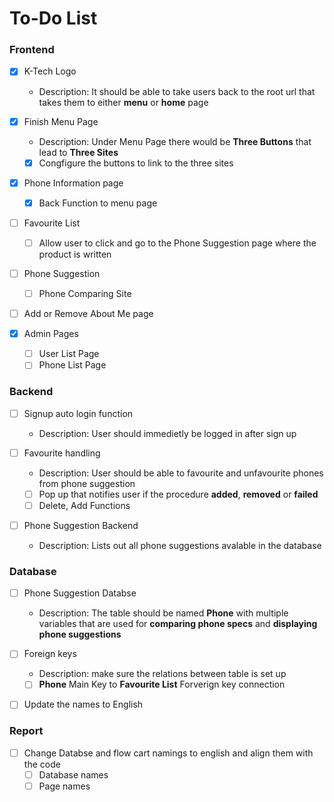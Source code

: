 # To-Do List


### Frontend
- [x] K-Tech Logo 
    - Description: It should be able to take users back to the root url that takes them to either **menu** or **home** page

- [x] Finish Menu Page
    - Description: Under Menu Page there would be **Three Buttons** that lead to **Three Sites**
    - [x] Congfigure the buttons to link to the three sites

- [x] Phone Information page
    - [x] Back Function to menu page

- [ ] Favourite List
    - [ ] Allow user to click and go to the Phone Suggestion page where the product is written

- [ ] Phone Suggestion
    - [ ] Phone Comparing Site

- [ ] Add or Remove About Me page

- [x] Admin Pages
    - [ ] User List Page
    - [ ] Phone List Page

### Backend
- [ ] Signup auto login function
    - Description: User should immedietly be logged in after sign up

- [ ] Favourite handling 
    - Description: User should be able to favourite and unfavourite phones from phone suggestion
    - [ ] Pop up that notifies user if the procedure **added**, **removed** or **failed**
    - [ ] Delete, Add Functions

- [ ] Phone Suggestion Backend
    - Description: Lists out all phone suggestions avalable in the database

### Database
- [ ] Phone Suggestion Databse
    - Description: The table should be named **Phone** with multiple variables that are used for **comparing phone specs** and **displaying phone suggestions**

- [ ] Foreign keys
    - Description: make sure the relations between table is set up
    - [ ] **Phone** Main Key to **Favourite List** Forverign key connection

- [ ] Update the names to English

### Report
- [ ] Change Databse and flow cart namings to english and align them with the code 
    - [ ] Database names
    - [ ] Page names
